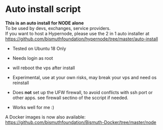 # Auto install script

**This is an auto install for NODE alone**  
To be used by devs, exchanges, service providers.  
If you want to host a Hypernode, please use the 2 in 1 auto installer at https://github.com/bismuthfoundation/hypernode/tree/master/auto-install

- Tested on Ubuntu 18 Only
- Needs login as root
- will reboot the vps after install

- Experimental, use at your own risks, may break your vps and need os reinstall
- Does **not** set up the UFW firewall, to avoid conflicts with ssh port or other apps. see firewall sectino of the sccript if needed.

- Works well for me :) 

A Docker images is now also available:  
https://github.com/bismuthfoundation/Bismuth-Docker/tree/master/node
